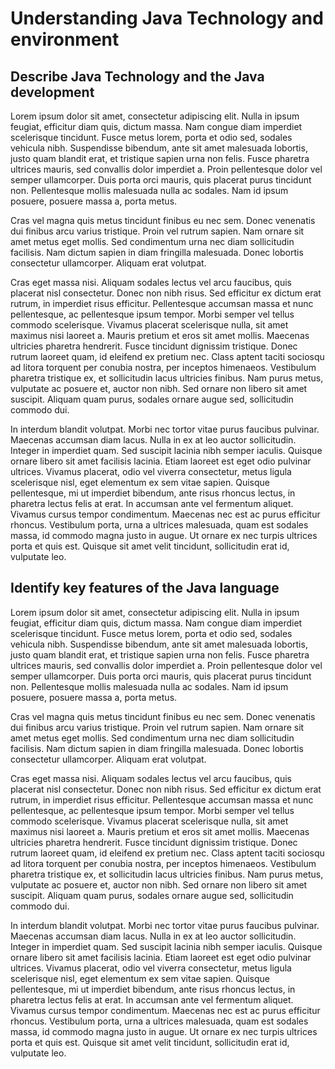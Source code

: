 ﻿
# Understanding Java Technology and environment

## Describe Java Technology and the Java development

Lorem ipsum dolor sit amet, consectetur adipiscing elit. Nulla in ipsum feugiat, efficitur diam quis, dictum massa. Nam congue diam imperdiet scelerisque tincidunt. Fusce metus lorem, porta et odio sed, sodales vehicula nibh. Suspendisse bibendum, ante sit amet malesuada lobortis, justo quam blandit erat, et tristique sapien urna non felis. Fusce pharetra ultrices mauris, sed convallis dolor imperdiet a. Proin pellentesque dolor vel semper ullamcorper. Duis porta orci mauris, quis placerat purus tincidunt non. Pellentesque mollis malesuada nulla ac sodales. Nam id ipsum posuere, posuere massa a, porta metus.

Cras vel magna quis metus tincidunt finibus eu nec sem. Donec venenatis dui finibus arcu varius tristique. Proin vel rutrum sapien. Nam ornare sit amet metus eget mollis. Sed condimentum urna nec diam sollicitudin facilisis. Nam dictum sapien in diam fringilla malesuada. Donec lobortis consectetur ullamcorper. Aliquam erat volutpat.

Cras eget massa nisi. Aliquam sodales lectus vel arcu faucibus, quis placerat nisl consectetur. Donec non nibh risus. Sed efficitur ex dictum erat rutrum, in imperdiet risus efficitur. Pellentesque accumsan massa et nunc pellentesque, ac pellentesque ipsum tempor. Morbi semper vel tellus commodo scelerisque. Vivamus placerat scelerisque nulla, sit amet maximus nisi laoreet a. Mauris pretium et eros sit amet mollis. Maecenas ultricies pharetra hendrerit. Fusce tincidunt dignissim tristique. Donec rutrum laoreet quam, id eleifend ex pretium nec. Class aptent taciti sociosqu ad litora torquent per conubia nostra, per inceptos himenaeos. Vestibulum pharetra tristique ex, et sollicitudin lacus ultricies finibus. Nam purus metus, vulputate ac posuere et, auctor non nibh. Sed ornare non libero sit amet suscipit. Aliquam quam purus, sodales ornare augue sed, sollicitudin commodo dui.

In interdum blandit volutpat. Morbi nec tortor vitae purus faucibus pulvinar. Maecenas accumsan diam lacus. Nulla in ex at leo auctor sollicitudin. Integer in imperdiet quam. Sed suscipit lacinia nibh semper iaculis. Quisque ornare libero sit amet facilisis lacinia. Etiam laoreet est eget odio pulvinar ultrices. Vivamus placerat, odio vel viverra consectetur, metus ligula scelerisque nisl, eget elementum ex sem vitae sapien. Quisque pellentesque, mi ut imperdiet bibendum, ante risus rhoncus lectus, in pharetra lectus felis at erat. In accumsan ante vel fermentum aliquet. Vivamus cursus tempor condimentum. Maecenas nec est ac purus efficitur rhoncus. Vestibulum porta, urna a ultrices malesuada, quam est sodales massa, id commodo magna justo in augue. Ut ornare ex nec turpis ultrices porta et quis est. Quisque sit amet velit tincidunt, sollicitudin erat id, vulputate leo.

## Identify key features of the Java language

Lorem ipsum dolor sit amet, consectetur adipiscing elit. Nulla in ipsum feugiat, efficitur diam quis, dictum massa. Nam congue diam imperdiet scelerisque tincidunt. Fusce metus lorem, porta et odio sed, sodales vehicula nibh. Suspendisse bibendum, ante sit amet malesuada lobortis, justo quam blandit erat, et tristique sapien urna non felis. Fusce pharetra ultrices mauris, sed convallis dolor imperdiet a. Proin pellentesque dolor vel semper ullamcorper. Duis porta orci mauris, quis placerat purus tincidunt non. Pellentesque mollis malesuada nulla ac sodales. Nam id ipsum posuere, posuere massa a, porta metus.

Cras vel magna quis metus tincidunt finibus eu nec sem. Donec venenatis dui finibus arcu varius tristique. Proin vel rutrum sapien. Nam ornare sit amet metus eget mollis. Sed condimentum urna nec diam sollicitudin facilisis. Nam dictum sapien in diam fringilla malesuada. Donec lobortis consectetur ullamcorper. Aliquam erat volutpat.

Cras eget massa nisi. Aliquam sodales lectus vel arcu faucibus, quis placerat nisl consectetur. Donec non nibh risus. Sed efficitur ex dictum erat rutrum, in imperdiet risus efficitur. Pellentesque accumsan massa et nunc pellentesque, ac pellentesque ipsum tempor. Morbi semper vel tellus commodo scelerisque. Vivamus placerat scelerisque nulla, sit amet maximus nisi laoreet a. Mauris pretium et eros sit amet mollis. Maecenas ultricies pharetra hendrerit. Fusce tincidunt dignissim tristique. Donec rutrum laoreet quam, id eleifend ex pretium nec. Class aptent taciti sociosqu ad litora torquent per conubia nostra, per inceptos himenaeos. Vestibulum pharetra tristique ex, et sollicitudin lacus ultricies finibus. Nam purus metus, vulputate ac posuere et, auctor non nibh. Sed ornare non libero sit amet suscipit. Aliquam quam purus, sodales ornare augue sed, sollicitudin commodo dui.

In interdum blandit volutpat. Morbi nec tortor vitae purus faucibus pulvinar. Maecenas accumsan diam lacus. Nulla in ex at leo auctor sollicitudin. Integer in imperdiet quam. Sed suscipit lacinia nibh semper iaculis. Quisque ornare libero sit amet facilisis lacinia. Etiam laoreet est eget odio pulvinar ultrices. Vivamus placerat, odio vel viverra consectetur, metus ligula scelerisque nisl, eget elementum ex sem vitae sapien. Quisque pellentesque, mi ut imperdiet bibendum, ante risus rhoncus lectus, in pharetra lectus felis at erat. In accumsan ante vel fermentum aliquet. Vivamus cursus tempor condimentum. Maecenas nec est ac purus efficitur rhoncus. Vestibulum porta, urna a ultrices malesuada, quam est sodales massa, id commodo magna justo in augue. Ut ornare ex nec turpis ultrices porta et quis est. Quisque sit amet velit tincidunt, sollicitudin erat id, vulputate leo.
